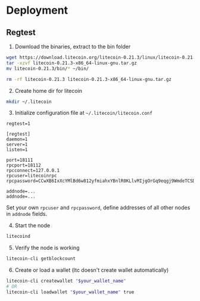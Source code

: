# Deployment

## Regtest

1. Download the binaries, extract to the bin folder

```sh
wget https://download.litecoin.org/litecoin-0.21.3/linux/litecoin-0.21.3-x86_64-linux-gnu.tar.gz
tar -xzvf litecoin-0.21.3-x86_64-linux-gnu.tar.gz
mv litecoin-0.21.3/bin/* ~/bin/

rm -rf litecoin-0.21.3 litecoin-0.21.3-x86_64-linux-gnu.tar.gz
```

2. Create home dir for litecoin

```sh
mkdir ~/.litecoin
```

3. Initialize configuration file at `~/.litecoin/litecoin.conf`

```
regtest=1

[regtest]
daemon=1
server=1
listen=1

port=18111
rpcport=18112
rpcconnect=127.0.0.1
rpcuser=litecoinrpc
rpcpassword=CCwXB6IxXcYMlBd6w812yfmiahxYBnlR0KLlvMIjgOrGq9eqgj9WmdeTCSDVo4w9

addnode=...
addnode=...
```

Set your own `rpcuser` and `rpcpassword`, define addresses of all other nodes in `addnode` fields.

4. Start the node

```sh
litecoind
```

5. Verify the node is working

```sh
litecoin-cli getblockcount
```

6. Create or load a wallet (ltc doesn't create wallet automatically)

```sh
litecoin-cli createwallet "$your_wallet_name"
# OR
litecoin-cli loadwallet "$your_wallet_name" true
```